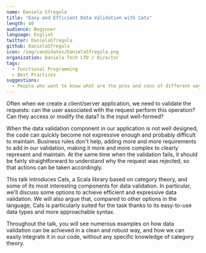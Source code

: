 ```yaml
---
name: Daniela Sfregola
title: "Easy and Efficient Data Validation with Cats"
length: 40
audience: Beginner
language: English
twitter: DanielaSfregola
github: DanielaSfregola
icon: /img/candidates/DanielaSfregola.png
organization: Daniela Tech LTD / Director
tags:
  - Functional Programming
  - Best Practices
suggestions:
  - People who want to know what are the pros and cons of different ways of validating data
---
```

Often when we create a client/server application, we need to validate the requests: can the user associated with the request perform this operation? Can they access or modify the data? Is the input well-formed?

When the data validation component in our application is not well designed, the code can quickly become not expressive enough and probably difficult to maintain. Business rules don't help, adding more and more requirements to add in our validation, making it more and more complex to clearly represent and maintain. At the same time when the validation fails, it should be fairly straightforward to understand why the request was rejected, so that actions can be taken accordingly.

This talk introduces Cats, a Scala library based on category theory, and some of its most interesting components for data validation. In particular, we'll discuss some options to achieve efficient and expressive data validation. We will also argue that, compared to other options in the language, Cats is particularly suited for the task thanks to its easy-to-use data types and more approachable syntax. 

Throughout the talk, you will see numerous examples on how data validation can be achieved in a clean and robust way, and how we can easily integrate it in our code, without any specific knowledge of category theory.
